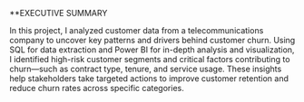 **EXECUTIVE SUMMARY 

In this project, I analyzed customer data from a telecommunications company to uncover key patterns and drivers behind customer churn. Using SQL for data extraction and Power BI for in-depth analysis and visualization, I identified high-risk customer segments and critical factors contributing to churn—such as contract type, tenure, and service usage. These insights help stakeholders take targeted actions to improve customer retention and reduce churn rates across specific categories.
